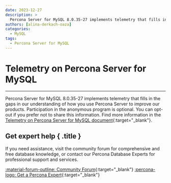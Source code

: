 ```yaml
---
date: 2023-12-27
description: >
  Percona Server for MySQL 8.0.35-27 implements telemetry that fills in the gaps in our understanding of how you use Percona Server to improve our products.
authors: [alina-derkach-oaza]
categories:
  - MySQL
tags:
  - Percona Server for MySQL
---
```


# Telemetry on Percona Server for MySQL
---
<!-- more -->

Percona Server for MySQL 8.0.35-27 implements telemetry that fills in the gaps in our understanding of how you use Percona Server to improve our products. Participation in the anonymous program is optional. You can opt-out if you prefer not to share this information. Find more information in the [Telemetry on Percona Server for MySQL document](https://docs.percona.com/percona-server/8.0/telemetry.html){:target="_blank"}.

<div data-banner markdown>

## Get expert help { .title }

If you need assistance, visit the community forum for comprehensive and free database knowledge, or contact our Percona Database Experts for professional support and services.

<div class="actions" markdown>

[:material-forum-outline: Community Forum](https://forums.percona.com/){:target="_blank"} [:percona-logo: Get a Percona Expert](https://www.percona.com/about/contact){:target="_blank"}
</div></div>